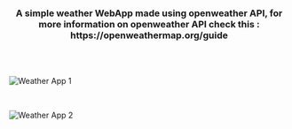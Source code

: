 
<h3 align="center"> A simple weather WebApp made using openweather API, for more information on openweather API check this :
https://openweathermap.org/guide </h3>

<br>
<br>

![Weather App 1](https://github.com/Dipak-Chauhan/Weather-WebApp/assets/85189934/d9cc69d4-a91d-4ea6-9b30-811ebfc2b779)

<br>

![Weather App 2](https://github.com/Dipak-Chauhan/Weather-WebApp/assets/85189934/fa72c8c2-8033-4c53-ba08-9417d3dd6e45)
